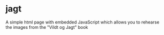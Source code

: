 jagt
====

A simple html page with embedded JavaScript which allows you to rehearse the images from the "Vildt og Jagt" book